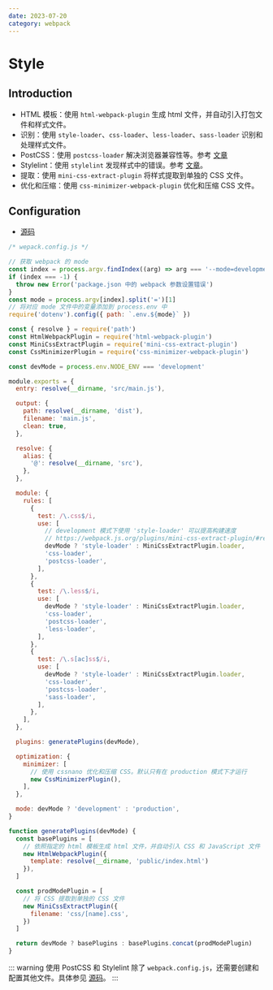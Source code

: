 ```yaml
---
date: 2023-07-20
category: webpack
---
```


# Style

## Introduction

- HTML 模板：使用 `html-webpack-plugin` 生成 html 文件，并自动引入打包文件和样式文件。
- 识别：使用 `style-loader`、`css-loader`、`less-loader`、`sass-loader` 识别和处理样式文件。
- PostCSS：使用 `postcss-loader` 解决浏览器兼容性等。参考 [文章](/blog/front_end/engineering/postcss/)
- Stylelint：使用 `stylelint` 发现样式中的错误。参考 [文章](/blog/front_end/engineering/stylelint/)。
- 提取：使用 `mini-css-extract-plugin` 将样式提取到单独的 CSS 文件。
- 优化和压缩：使用 `css-minimizer-webpack-plugin` 优化和压缩 CSS 文件。

## Configuration

- [源码](https://github.com/Eathyn/webpack-config/tree/style)

```javascript
/* wepack.config.js */

// 获取 webpack 的 mode
const index = process.argv.findIndex((arg) => arg === '--mode=development' || arg === '--mode=production')
if (index === -1) {
  throw new Error('package.json 中的 webpack 参数设置错误')
}
const mode = process.argv[index].split('=')[1]
// 将对应 mode 文件中的变量添加到 process.env 中
require('dotenv').config({ path: `.env.${mode}` })

const { resolve } = require('path')
const HtmlWebpackPlugin = require('html-webpack-plugin')
const MiniCssExtractPlugin = require('mini-css-extract-plugin')
const CssMinimizerPlugin = require('css-minimizer-webpack-plugin')

const devMode = process.env.NODE_ENV === 'development'

module.exports = {
  entry: resolve(__dirname, 'src/main.js'),

  output: {
    path: resolve(__dirname, 'dist'),
    filename: 'main.js',
    clean: true,
  },

  resolve: {
    alias: {
      '@': resolve(__dirname, 'src'),
    },
  },

  module: {
    rules: [
      {
        test: /\.css$/i,
        use: [
          // development 模式下使用 'style-loader' 可以提高构建速度
          // https://webpack.js.org/plugins/mini-css-extract-plugin/#recommended
          devMode ? 'style-loader' : MiniCssExtractPlugin.loader,
          'css-loader',
          'postcss-loader',
        ],
      },
      {
        test: /\.less$/i,
        use: [
          devMode ? 'style-loader' : MiniCssExtractPlugin.loader,
          'css-loader',
          'postcss-loader',
          'less-loader',
        ],
      },
      {
        test: /\.s[ac]ss$/i,
        use: [
          devMode ? 'style-loader' : MiniCssExtractPlugin.loader,
          'css-loader',
          'postcss-loader',
          'sass-loader',
        ],
      },
    ],
  },

  plugins: generatePlugins(devMode),

  optimization: {
    minimizer: [
      // 使用 cssnano 优化和压缩 CSS。默认只有在 production 模式下才运行
      new CssMinimizerPlugin(),
    ],
  },

  mode: devMode ? 'development' : 'production',
}

function generatePlugins(devMode) {
  const basePlugins = [
    // 依照指定的 html 模板生成 html 文件，并自动引入 CSS 和 JavaScript 文件
    new HtmlWebpackPlugin({
      template: resolve(__dirname, 'public/index.html')
    }),
  ]

  const prodModePlugin = [
    // 将 CSS 提取到单独的 CSS 文件
    new MiniCssExtractPlugin({
      filename: 'css/[name].css',
    })
  ]

  return devMode ? basePlugins : basePlugins.concat(prodModePlugin)
}
```

::: warning
使用 PostCSS 和 Stylelint 除了 `webpack.config.js`，还需要创建和配置其他文件。具体参见 [源码](https://github.com/Eathyn/webpack-config/tree/style)。
:::
